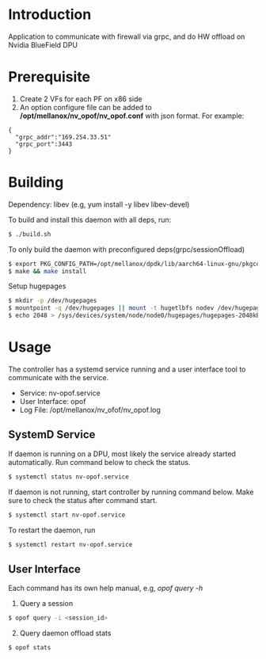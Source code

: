 # Introduction

Application to communicate with firewall via grpc, and do HW offload on Nvidia
BlueField DPU

# Prerequisite

1. Create 2 VFs for each PF on x86 side
2. An option configure file can be added to __/opt/mellanox/nv_opof/nv_opof.conf__
with json format. For example:

```
{
  "grpc_addr":"169.254.33.51"
  "grpc_port":3443
}
```

# Building

Dependency:
    libev (e.g, yum install -y libev libev-devel)

To build and install this daemon with all deps, run:
```sh
$ ./build.sh
```

To only build the daemon with preconfigured deps(grpc/sessionOffload)
```sh
$ export PKG_CONFIG_PATH=/opt/mellanox/dpdk/lib/aarch64-linux-gnu/pkgconfig/
$ make && make install
```
Setup hugepages
```sh
$ mkdir -p /dev/hugepages
$ mountpoint -q /dev/hugepages || mount -t hugetlbfs nodev /dev/hugepages
$ echo 2048 > /sys/devices/system/node/node0/hugepages/hugepages-2048kB/nr_hugepages
```

# Usage
The controller has a systemd service running and a user interface tool to
communicate with the service.

* Service: nv-opof.service
* User Interface: opof
* Log File: /opt/mellanox/nv_ofof/nv_opof.log

## SystemD Service

If daemon is running on a DPU, most likely the service already started
automatically. Run command below to check the status.

```sh
$ systemctl status nv-opof.service
```

If daemon is not running, start controller by running command below.
Make sure to check the status after command start.

```sh
$ systemctl start nv-opof.service
```

To restart the daemon, run

```sh
$ systemctl restart nv-opof.service
```
## User Interface

Each command has its own help manual, e.g, _opof query -h_

1. Query a session

```sh
$ opof query -i <session_id>
```

2. Query daemon offload stats

```sh
$ opof stats
```

